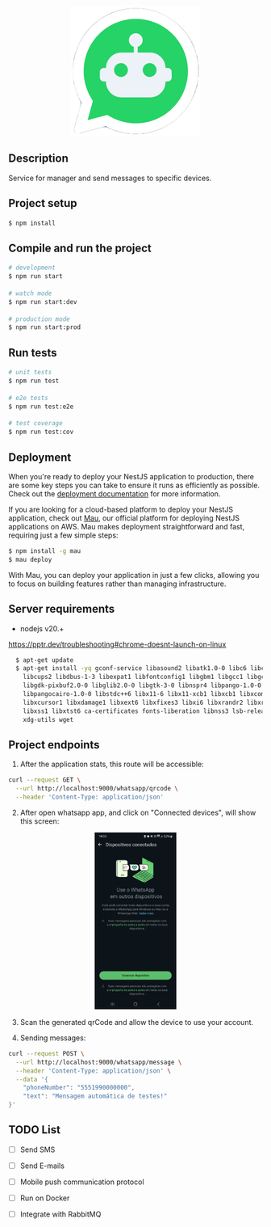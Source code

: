 <p align="center">
  <img src="./readme/whatsapp-bots.png" alt="messages-ms" />
</p>


## Description

Service for manager and send messages to specific devices.

## Project setup

```bash
$ npm install
```

## Compile and run the project

```bash
# development
$ npm run start

# watch mode
$ npm run start:dev

# production mode
$ npm run start:prod
```

## Run tests

```bash
# unit tests
$ npm run test

# e2e tests
$ npm run test:e2e

# test coverage
$ npm run test:cov
```

## Deployment

When you're ready to deploy your NestJS application to production, there are some key steps you can take to ensure it runs as efficiently as possible. Check out the [deployment documentation](https://docs.nestjs.com/deployment) for more information.

If you are looking for a cloud-based platform to deploy your NestJS application, check out [Mau](https://mau.nestjs.com), our official platform for deploying NestJS applications on AWS. Mau makes deployment straightforward and fast, requiring just a few simple steps:

```bash
$ npm install -g mau
$ mau deploy
```

With Mau, you can deploy your application in just a few clicks, allowing you to focus on building features rather than managing infrastructure.

## Server requirements

- nodejs v20.+

https://pptr.dev/troubleshooting#chrome-doesnt-launch-on-linux

```bash
  $ apt-get update
  $ apt-get install -yq gconf-service libasound2 libatk1.0-0 libc6 libcairo2
    libcups2 libdbus-1-3 libexpat1 libfontconfig1 libgbm1 libgcc1 libgconf-2-4
    libgdk-pixbuf2.0-0 libglib2.0-0 libgtk-3-0 libnspr4 libpango-1.0-0
    libpangocairo-1.0-0 libstdc++6 libx11-6 libx11-xcb1 libxcb1 libxcomposite1
    libxcursor1 libxdamage1 libxext6 libxfixes3 libxi6 libxrandr2 libxrender1
    libxss1 libxtst6 ca-certificates fonts-liberation libnss3 lsb-release
    xdg-utils wget
```

## Project endpoints

1. After the application stats, this route will be accessible:

```bash
curl --request GET \
  --url http://localhost:9000/whatsapp/qrcode \
  --header 'Content-Type: application/json' 
```
2. After open whatsapp app, and click on "Connected devices", will show this screen: 

<p align="center">
  <img src="./readme/whatsapp-allow-devices.jpg" height="350" alt="messages-ms" />
</p>

3. Scan the generated qrCode and allow the device to use your account.

4. Sending messages:

```bash
curl --request POST \
  --url http://localhost:9000/whatsapp/message \
  --header 'Content-Type: application/json' \
  --data '{
	"phoneNumber": "5551990000000",
	"text": "Mensagem automática de testes!"
}'
```


## TODO List
- [ ] Send SMS
- [ ] Send E-mails
- [ ] Mobile push communication protocol
- [ ] Run on Docker
- [ ] Integrate with RabbitMQ

